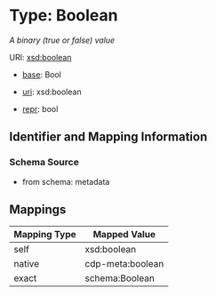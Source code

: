 # Type: Boolean




_A binary (true or false) value_



URI: [xsd:boolean](http://www.w3.org/2001/XMLSchema#boolean)

* [base](https://w3id.org/linkml/base): Bool

* [uri](https://w3id.org/linkml/uri): xsd:boolean

* [repr](https://w3id.org/linkml/repr): bool








## Identifier and Mapping Information







### Schema Source


* from schema: metadata




## Mappings

| Mapping Type | Mapped Value |
| ---  | ---  |
| self | xsd:boolean |
| native | cdp-meta:boolean |
| exact | schema:Boolean |
